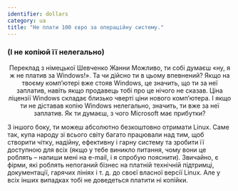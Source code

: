 ```yaml
---
identifier: dollars
category: ua
title: "Не плати 100 євро за операційну систему."
---
```


<h3>(І не копіюй її нелегально)</h3>
<p align="center">Переклад з німецької Шевченко Жанни
Можливо, ти собі думаєш «ну, я ж не платив за Windows!». Та чи дійсно ти в цьому впевнений? Якщо на твоєму комп’ютері вже стояв Windows, це значить, що ти за неї заплатив, навіть якщо продавець тобі про це нічого не сказав. Ціна ліцензії Windows складає близько чверті ціни нового комп’ютера. І якщо ти не діставав копію Windows нелегально, значить, ти вже за неї заплатив. Як ти думаєш, з чого Microsoft має прибутки?

З іншого боку, ти можеш абсолютно безкоштовно отримати Linux. Саме так, купа народу зі всього світу багато працювали над тим, щоб створити чітку, надійну, ефективну і гарну систему та зробити її доступною для всіх (якщо у тебе виникло питання, чому вони це роблять – напиши мені на e-mail, і я спробую пояснити). Звичайно, є фірми, які роблять непоганий бізнес на платній технічній підтримці, документації, гарячих лініях і т. д. до своєї власної версії Linux. Але у всіх інших випадках тобі не доведеться платити ні копійки.




